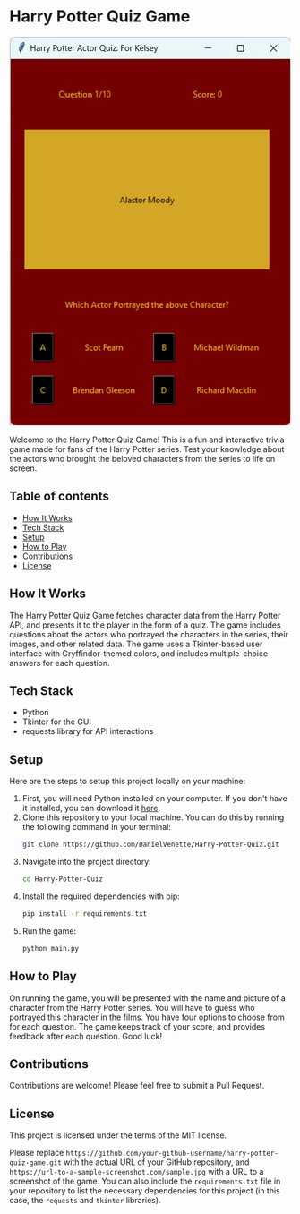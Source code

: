 # Harry Potter Quiz Game

![Harry Potter Quiz Game](https://github.com/DanielVenette/Harry-Potter-Quiz/blob/master/HP%20Screenshot.png)

Welcome to the Harry Potter Quiz Game! This is a fun and interactive trivia game made for fans of the Harry Potter series. Test your knowledge about the actors who brought the beloved characters from the series to life on screen.

## Table of contents
- [How It Works](#how-it-works)
- [Tech Stack](#tech-stack)
- [Setup](#setup)
- [How to Play](#how-to-play)
- [Contributions](#contributions)
- [License](#license)

## How It Works
The Harry Potter Quiz Game fetches character data from the Harry Potter API, and presents it to the player in the form of a quiz. The game includes questions about the actors who portrayed the characters in the series, their images, and other related data. The game uses a Tkinter-based user interface with Gryffindor-themed colors, and includes multiple-choice answers for each question.

## Tech Stack
- Python
- Tkinter for the GUI
- requests library for API interactions

## Setup
Here are the steps to setup this project locally on your machine:

1. First, you will need Python installed on your computer. If you don't have it installed, you can download it [here](https://www.python.org/downloads/).
2. Clone this repository to your local machine. You can do this by running the following command in your terminal:
    ```bash
    git clone https://github.com/DanielVenette/Harry-Potter-Quiz.git
    ```
3. Navigate into the project directory:
    ```bash
    cd Harry-Potter-Quiz
    ```
4. Install the required dependencies with pip:
    ```bash
    pip install -r requirements.txt
    ```
5. Run the game:
    ```bash
    python main.py
    ```

## How to Play
On running the game, you will be presented with the name and picture of a character from the Harry Potter series. You will have to guess who portrayed this character in the films. You have four options to choose from for each question. The game keeps track of your score, and provides feedback after each question. Good luck!

## Contributions
Contributions are welcome! Please feel free to submit a Pull Request.

## License
This project is licensed under the terms of the MIT license.

Please replace `https://github.com/your-github-username/harry-potter-quiz-game.git` with the actual URL of your GitHub repository, and `https://url-to-a-sample-screenshot.com/sample.jpg` with a URL to a screenshot of the game. You can also include the `requirements.txt` file in your repository to list the necessary dependencies for this project (in this case, the `requests` and `tkinter` libraries).
